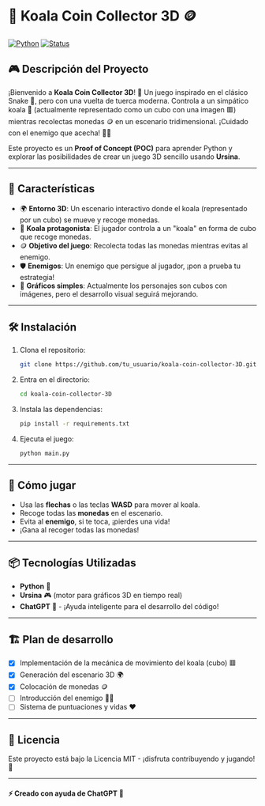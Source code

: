 # 🐨 Koala Coin Collector 3D 🪙

[![Python](https://img.shields.io/badge/Python-3.9%2B-blue)](https://www.python.org/)
[![Status](https://img.shields.io/badge/Status-In%20Development-yellow)](https://github.com/)

## 🎮 **Descripción del Proyecto**

¡Bienvenido a **Koala Coin Collector 3D**! 🌳 Un juego inspirado en el clásico Snake 🐍, pero con una vuelta de tuerca moderna. Controla a un simpático koala 🐨 (actualmente representado como un cubo con una imagen 🟥) mientras recolectas monedas 🪙 en un escenario tridimensional. ¡Cuidado con el enemigo que acecha! 🕵️‍♂️

Este proyecto es un **Proof of Concept (POC)** para aprender Python y explorar las posibilidades de crear un juego 3D sencillo usando **Ursina**.

---

## 🚀 **Características**

- 🌍 **Entorno 3D**: Un escenario interactivo donde el koala (representado por un cubo) se mueve y recoge monedas.
- 🐨 **Koala protagonista**: El jugador controla a un "koala" en forma de cubo que recoge monedas.
- 🪙 **Objetivo del juego**: Recolecta todas las monedas mientras evitas al enemigo.
- 🛡️ **Enemigos**: Un enemigo que persigue al jugador, ¡pon a prueba tu estrategia!
- 🎨 **Gráficos simples**: Actualmente los personajes son cubos con imágenes, pero el desarrollo visual seguirá mejorando.

---

## 🛠️ **Instalación**

1. Clona el repositorio:
    ```bash
    git clone https://github.com/tu_usuario/koala-coin-collector-3D.git
    ```
2. Entra en el directorio:
    ```bash
    cd koala-coin-collector-3D
    ```
3. Instala las dependencias:
    ```bash
    pip install -r requirements.txt
    ```
4. Ejecuta el juego:
    ```bash
    python main.py
    ```

---

## 🎯 **Cómo jugar**

- Usa las **flechas** o las teclas **WASD** para mover al koala.
- Recoge todas las **monedas** en el escenario.
- Evita al **enemigo**, si te toca, ¡pierdes una vida!
- ¡Gana al recoger todas las monedas!

---

## 📦 **Tecnologías Utilizadas**

- **Python** 🐍
- **Ursina** 🎮 (motor para gráficos 3D en tiempo real)
- **ChatGPT** 🤖 - ¡Ayuda inteligente para el desarrollo del código!

---

## 🏗️ **Plan de desarrollo**

- [x] Implementación de la mecánica de movimiento del koala (cubo) 🟥
- [x] Generación del escenario 3D 🌍
- [x] Colocación de monedas 🪙
- [ ] Introducción del enemigo 🕵️‍♂️
- [ ] Sistema de puntuaciones y vidas ❤️

---

## 📄 **Licencia**

Este proyecto está bajo la Licencia MIT - ¡disfruta contribuyendo y jugando! 📜

---

#### ⚡ Creado con ayuda de ChatGPT 🤖
